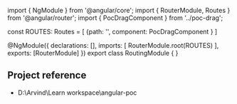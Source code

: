 import { NgModule } from '@angular/core';
import { RouterModule, Routes } from '@angular/router';
import { PocDragComponent } from '../poc-drag';

const ROUTES: Routes = [
  {path: '', component: PocDragComponent }
]

@NgModule({
  declarations: [],
  imports: [
    RouterModule.root(ROUTES)
  ],
  exports: [RouterModule]
})
export class RoutingModule { }

## Project reference
- D:\Arvind\Learn workspace\angular-poc
